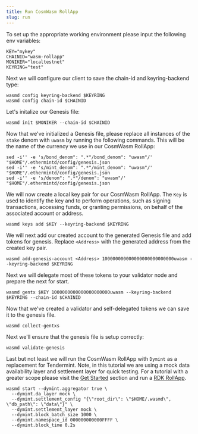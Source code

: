 ```yaml
---
title: Run CosmWasm RollApp
slug: run
---
```


To set up the appropriate working environment please input the following env variables:

```
KEY="mykey"
CHAINID="wasm-rollapp"
MONIKER="localtestnet"
KEYRING="test"
```

Next we will configure our client to save the chain-id and keyring-backend type:

```
wasmd config keyring-backend $KEYRING
wasmd config chain-id $CHAINID
```

Let's initalize our Genesis file:

```
wasmd init $MONIKER --chain-id $CHAINID
```

Now that we've initialized a Genesis file, please replace all instances of the `stake` denom with `uwasm` by running the following commands. This will be the name of the currency we use in our CosmWasm RollApp:

```
sed -i'' -e 's/bond_denom": ".*"/bond_denom": "uwasm"/' "$HOME"/.ethermintd/config/genesis.json
sed -i'' -e 's/mint_denom": ".*"/mint_denom": "uwasm"/' "$HOME"/.ethermintd/config/genesis.json
sed -i'' -e 's/denom": ".*"/denom": "uwasm"/' "$HOME"/.ethermintd/config/genesis.json
```

We will now create a local key pair for our CosmWasm RollApp. The `Key` is used to identify the key and to perform operations, such as signing transactions, accessing funds, or granting permissions, on behalf of the associated account or address.

```
wasmd keys add $KEY --keyring-backend $KEYRING
```

We will next add our created account to the generated Genesis file and add tokens for genesis. Replace `<Address>` with the generated address from the created key pair.

```
wasmd add-genesis-account <Address> 100000000000000000000000000uwasm --keyring-backend $KEYRING
```

Next we will delegate most of these tokens to your validator node and prepare the next for start.

```
wasmd gentx $KEY 1000000000000000000000uwasm --keyring-backend $KEYRING --chain-id $CHAINID
```

Now that we've created a validator and self-delegated tokens we can save it to the genesis file.

```
wasmd collect-gentxs
```

Next we'll ensure that the genesis file is setup correctly:

```
wasmd validate-genesis
```

Last but not least we will run the CosmWasm RollApp with `Dymint` as a replacement for Tendermint. Note, in this tutorial we are using a mock data availability layer and settlement layer for quick testing. For a tutorial with a greater scope please visit the [Get Started](/docs/develop/get-started/setup.mdx) section and run a [RDK RollApp](/docs/develop/build/rdk/start.md).

```
wasmd start --dymint.aggregator true \
  --dymint.da_layer mock \
  --dymint.settlement_config "{\"root_dir\": \"$HOME/.wasmd\", \"db_path\": \"data\"}" \
  --dymint.settlement_layer mock \
  --dymint.block_batch_size 1000 \
  --dymint.namespace_id 000000000000FFFF \
  --dymint.block_time 0.2s
```
